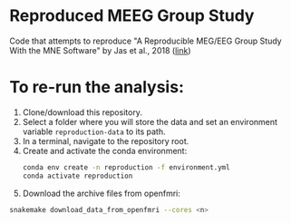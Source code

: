 # Reproduced MEEG Group Study

Code that attempts to reproduce "A Reproducible MEG/EEG Group Study With the MNE Software" by Jas et al., 2018 ([link](https://www.frontiersin.org/articles/10.3389/fnins.2018.00530/full))

# To re-run the analysis:

1. Clone/download this repository.
2. Select a folder where you will store the data and set an environment variable `reproduction-data` to its path.
3. In a terminal, navigate to the repository root.
4. Create and activate the conda environment:
    ```sh
    conda env create -n reproduction -f environment.yml
    conda activate reproduction
    ```
5. Download the archive files from openfmri:
```sh
snakemake download_data_from_openfmri --cores <n>
```
